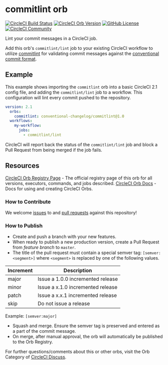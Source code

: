 # commitlint orb

[![CircleCI Build Status](https://circleci.com/gh/conventional-changelog/commitlint-orb.svg?style=shield "CircleCI Build Status")](https://circleci.com/gh/conventional-changelog/commitlint-orb) [![CircleCI Orb Version](https://badges.circleci.com/orbs/conventional-changelog/commitlint.svg)](https://circleci.com/orbs/registry/orb/conventional-changelog/commitlint) [![GitHub License](https://img.shields.io/badge/license-MIT-lightgrey.svg)](https://raw.githubusercontent.com/conventional-changelog/commitlint-orb/master/LICENSE) [![CircleCI Community](https://img.shields.io/badge/community-CircleCI%20Discuss-343434.svg)](https://discuss.circleci.com/c/ecosystem/orbs)



Lint your commit messages in a CircleCI job.

Add this orb's `commitlint/lint` job to your existing CircleCI workflow to utilize [commitlint](https://github.com/conventional-changelog/commitlint) for validating commit messages against the [conventional commit format](https://conventionalcommits.org/).

## Example

This example shows importing the `commitlint` orb into a basic CircleCI 2.1 config file, and adding the `commitlint/lint` job to a workflow. This configuration will lint every commit pushed to the repository.

```yaml
version: 2.1
  orbs:
    commitlint: conventional-changelog/commitlint@1.0
  workflows:
    my-workflow:
      jobs:
        - commitlint/lint
```

CircleCI will report back the status of the `commitlint/lint` job and block a Pull Request from being merged if the job fails.


## Resources

[CircleCI Orb Registry Page](https://circleci.com/orbs/registry/orb/conventional-changelog/commitlint-orb) - The official registry page of this orb for all versions, executors, commands, and jobs described.
[CircleCI Orb Docs](https://circleci.com/docs/2.0/orb-intro/#section=configuration) - Docs for using and creating CircleCI Orbs.

### How to Contribute

We welcome [issues](https://github.com/conventional-changelog/commitlint-orb/issues) to and [pull requests](https://github.com/conventional-changelog/commitlint-orb/pulls) against this repository!

### How to Publish
* Create and push a branch with your new features.
* When ready to publish a new production version, create a Pull Request from _feature branch_ to `master`.
* The title of the pull request must contain a special semver tag: `[semver:<segment>]` where `<segment>` is replaced by one of the following values.

| Increment | Description|
| ----------| -----------|
| major     | Issue a 1.0.0 incremented release|
| minor     | Issue a x.1.0 incremented release|
| patch     | Issue a x.x.1 incremented release|
| skip      | Do not issue a release|

Example: `[semver:major]`

* Squash and merge. Ensure the semver tag is preserved and entered as a part of the commit message.
* On merge, after manual approval, the orb will automatically be published to the Orb Registry.


For further questions/comments about this or other orbs, visit the Orb Category of [CircleCI Discuss](https://discuss.circleci.com/c/orbs).

